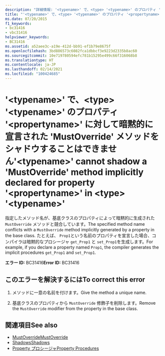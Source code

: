 ```yaml
---
description: "詳細情報: '<typename>' で、<type> '<typename>' のプロパティ '<propertyname>' に対して暗黙的に宣言された 'MustOverride' メソッドをシャドウすることはできません"
title: "'<typename>' で、<type> '<typename>' のプロパティ '<propertyname>' に対して暗黙的に宣言された 'MustOverride' メソッドをシャドウすることはできません"
ms.date: 07/20/2015
f1_keywords:
- bc31416
- vbc31416
helpviewer_keywords:
- BC31416
ms.assetid: a52aee3c-a19e-412d-bb91-ef1b79e8675f
ms.openlocfilehash: 3bd886573c6082fca1dbbcf3e9223d2335b8ac60
ms.sourcegitcommit: 10e719780594efc781b15295e499c66f316068b8
ms.translationtype: HT
ms.contentlocale: ja-JP
ms.lasthandoff: 02/14/2021
ms.locfileid: "100424685"
---
```

# <a name="typename-cannot-shadow-a-mustoverride-method-implicitly-declared-for-property-propertyname-in-type-typename"></a><span data-ttu-id="fafea-103">'\<typename>' で、\<type> '\<typename>' のプロパティ '\<propertyname>' に対して暗黙的に宣言された 'MustOverride' メソッドをシャドウすることはできません</span><span class="sxs-lookup"><span data-stu-id="fafea-103">'\<typename>' cannot shadow a 'MustOverride' method implicitly declared for property '\<propertyname>' in \<type> '\<typename>'</span></span>

<span data-ttu-id="fafea-104">指定したメソッド名が、基底クラスのプロパティによって暗黙的に生成された `MustOverride` メソッドと競合しています。</span><span class="sxs-lookup"><span data-stu-id="fafea-104">The specified method name conflicts with a `MustOverride` method implicitly generated by a property in the base class.</span></span> <span data-ttu-id="fafea-105">たとえば、 `Prop1`という名前のプロパティを宣言した場合、コンパイラは暗黙的なプロシージャ `get_Prop1` と `set_Prop1`を生成します。</span><span class="sxs-lookup"><span data-stu-id="fafea-105">For example, if you declare a property named `Prop1`, the compiler generates the implicit procedures `get_Prop1` and `set_Prop1`.</span></span>  
  
 <span data-ttu-id="fafea-106">**エラー ID:** BC31416</span><span class="sxs-lookup"><span data-stu-id="fafea-106">**Error ID:** BC31416</span></span>  
  
## <a name="to-correct-this-error"></a><span data-ttu-id="fafea-107">このエラーを解決するには</span><span class="sxs-lookup"><span data-stu-id="fafea-107">To correct this error</span></span>  
  
1. <span data-ttu-id="fafea-108">メソッドに一意の名前を付けます。</span><span class="sxs-lookup"><span data-stu-id="fafea-108">Give the method a unique name.</span></span>  
  
2. <span data-ttu-id="fafea-109">基底クラスのプロパティから `MustOverride` 修飾子を削除します。</span><span class="sxs-lookup"><span data-stu-id="fafea-109">Remove the `MustOverride` modifier from the property in the base class.</span></span>  
  
## <a name="see-also"></a><span data-ttu-id="fafea-110">関連項目</span><span class="sxs-lookup"><span data-stu-id="fafea-110">See also</span></span>

- [<span data-ttu-id="fafea-111">MustOverride</span><span class="sxs-lookup"><span data-stu-id="fafea-111">MustOverride</span></span>](../language-reference/modifiers/mustoverride.md)
- [<span data-ttu-id="fafea-112">Shadows</span><span class="sxs-lookup"><span data-stu-id="fafea-112">Shadows</span></span>](../language-reference/modifiers/shadows.md)
- [<span data-ttu-id="fafea-113">Property プロシージャ</span><span class="sxs-lookup"><span data-stu-id="fafea-113">Property Procedures</span></span>](../programming-guide/language-features/procedures/property-procedures.md)

